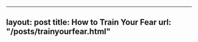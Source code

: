 
---
layout:       post
title:        How to Train Your Fear
url:          "/posts/trainyourfear.html"
---
            